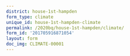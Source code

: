 ```yaml
---
district: house-1st-hampden
form_type: climate
unique_id: house-1st-hampden-climate
permalink: /2020bq/house-1st-hampden/climate/
form_id: '201705916871054'
layout: form
doc_img: CLIMATE-00001
---
```


